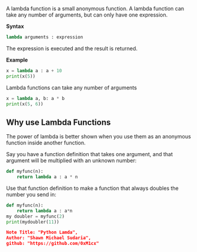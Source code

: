 A lambda function is a small anonymous function. A lambda function can take any number of arguments, but can only have one expression.

**Syntax**
```python
lambda arguments : expression
```
The expression is executed and the result is returned.

**Example**
```python
x = lambda a : a + 10
print(x(5))
```

Lambda functions can take any number of arguments
```python
x = lambda a, b: a * b
print(x(5, 6))
```

## Why use Lambda Functions
The power of lambda is better shown when you use them as an anonymous function inside another function.

Say you have a function definition that takes one argument, and that argument will be multiplied with an unknown number:
```python
def myfunc(n):
	return lambda a : a * n
```
Use that function definition to make a function that always doubles the number you send in:
```python
def myfunc(n):
	return lambda a : a*n
my doubler = myfunc(2)
print(mydoubler(11))
```

```json
Note Title: "Python Lamda",
Author: "Shawn Michael Sudaria", 
github: "https://github.com/0xM1cx"
```

